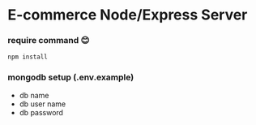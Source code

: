 # E-commerce Node/Express Server


### require command :blush:
```
npm install
```
### mongodb setup (.env.example)

- db name
- db user name
- db password